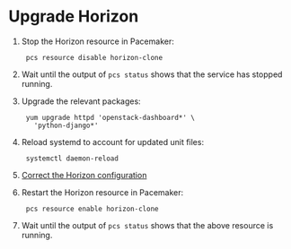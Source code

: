 # Upgrade Horizon

1. Stop the Horizon resource in Pacemaker:

        pcs resource disable horizon-clone

1. Wait until the output of `pcs status` shows that the service has
   stopped running.

1. Upgrade the relevant packages:

        yum upgrade httpd 'openstack-dashboard*' \
          'python-django*'

1. Reload systemd to account for updated unit files:

        systemctl daemon-reload

1. [Correct the Horizon configuration](config-horizon.html)

1. Restart the Horizon resource in Pacemaker:

        pcs resource enable horizon-clone

1. Wait until the output of `pcs status` shows that the above
   resource is running.
